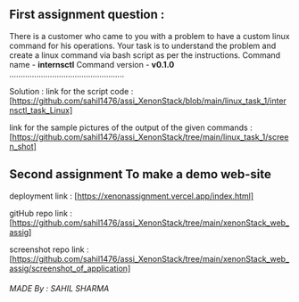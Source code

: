 ## First assignment question : 
There is a customer who came to you with a problem to have a custom linux
command for his operations. Your task is to understand the problem and create a linux
command via bash script as per the instructions.
Command name - **internsctl**
Command version - **v0.1.0** ...................................................


Solution : link for the script code : [https://github.com/sahil1476/assi_XenonStack/blob/main/linux_task_1/internsctl_task_Linux]

 link for the sample pictures of the output of the given commands : 
                             [https://github.com/sahil1476/assi_XenonStack/tree/main/linux_task_1/screen_shot]
                             

## Second assignment To make a demo web-site

deployment link : [https://xenonassignment.vercel.app/index.html]

gitHub repo link : [https://github.com/sahil1476/assi_XenonStack/tree/main/xenonStack_web_assig]

screenshot repo link : [https://github.com/sahil1476/assi_XenonStack/tree/main/xenonStack_web_assig/screenshot_of_application]







###### MADE By : SAHIL SHARMA 
